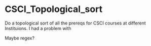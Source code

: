 # CSCI_Topological_sort
Do a topological sort of all the prereqs for CSCI courses at different Instituions.
I had a problem with 


Maybe regex?